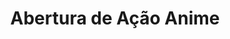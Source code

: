 ---
title: "Abertura de Ação Anime"
description: "Estilo dinâmico inspirado em animes de ação."
src: "/videos/template-anime.mp4"
poster: "/images/posters/template-anime-poster.jpg"
categories: ["anime"] 
---